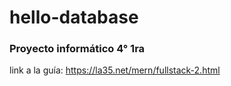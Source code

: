 # hello-database

### Proyecto informático 4° 1ra
link a la guía: https://la35.net/mern/fullstack-2.html

